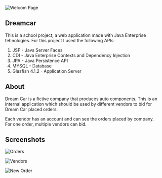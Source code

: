 ![Welcom Page](https://i.imgur.com/LhS4nJt.png)

## Dreamcar

This is a school project, a web application made with Java Enterprise tehnologies.
For this project I used the following APIs:

1. JSF - Java Server Faces
2. CDI - Java Enterprise Contexts and Dependency Injection
3. JPA - Java Persistence API
4. MYSQL - Database
5. Glasfish 4.1.2 - Application Server

## About

Dream Car is a fictive company that produces auto components. This is an internal application which should be used by different vendors to bid for Dream Car placed orders. 

Each vendor has an account and can see the orders placed by company. For one order, multiple vendors can bid. 

## Screenshots

![Orders](https://i.imgur.com/HcFhGdc.png)

![Vendors](https://i.imgur.com/qqjzLwA.png)

![New Order](https://i.imgur.com/vEq00V6.png)

